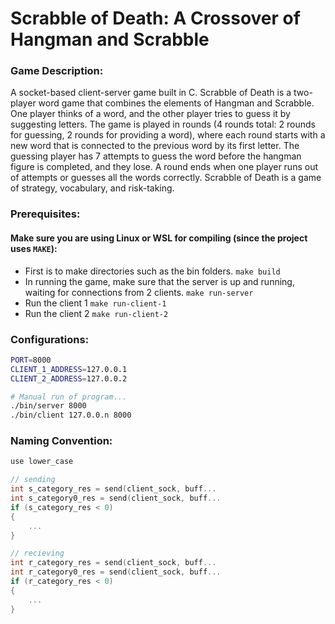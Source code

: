 # Scrabble of Death: A Crossover of Hangman and Scrabble

### Game Description:
A socket-based client-server game built in C. Scrabble of Death is a two-player word game that combines the elements of Hangman and Scrabble. One player thinks of a word, and the other player tries to guess it by suggesting letters. The game is played in rounds (4 rounds total: 2 rounds for guessing, 2 rounds for providing a word), where each round starts with a new word that is connected to the previous word by its first letter. The guessing player has 7 attempts to guess the word before the hangman figure is completed, and they lose. A round ends when one player runs out of attempts or guesses all the words correctly. Scrabble of Death is a game of strategy, vocabulary, and risk-taking.

### Prerequisites:

#### Make sure you are using Linux or WSL for compiling (since the project uses `MAKE`):
- First is to make directories such as the bin folders. `make build`
- In running the game, make sure that the server is up and running, waiting for connections from 2 clients. `make run-server`
- Run the client 1 `make run-client-1`
- Run the client 2 `make run-client-2`

### Configurations:
```bash
PORT=8000
CLIENT_1_ADDRESS=127.0.0.1
CLIENT_2_ADDRESS=127.0.0.2

# Manual run of program...
./bin/server 8000
./bin/client 127.0.0.n 8000
```

### Naming Convention:
```c
use lower_case

// sending
int s_category_res = send(client_sock, buff...
int s_category0_res = send(client_sock, buff...
if (s_category_res < 0)
{
    ...
}
```

```c
// recieving
int r_category_res = send(client_sock, buff...
int r_category0_res = send(client_sock, buff...
if (r_category_res < 0)
{
    ...
}
```